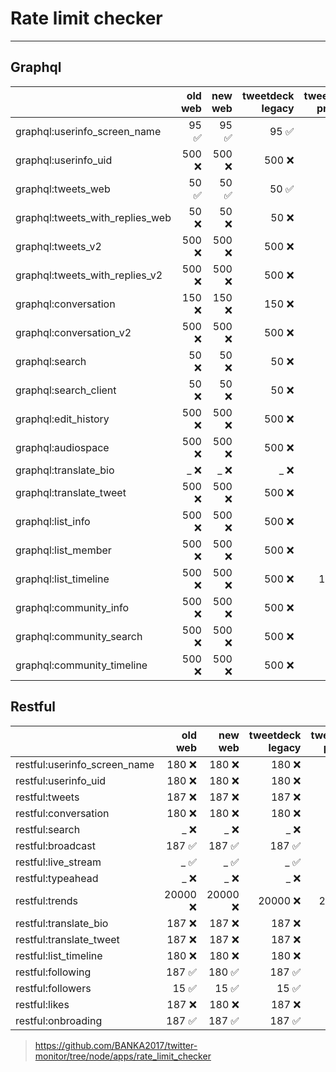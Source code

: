 # Rate limit checker

---

## Graphql

|                               |            old web |            new web |   tweetdeck legacy |  tweetdeck preview |      guest account|
| :-- | --: | --: | --: | --: | --: |
| graphql:userinfo_screen_name    |             95 ✅ |             95 ✅ |             95 ✅ |             95 ✅ |             95 ✅ |
| graphql:userinfo_uid            |            500 ❌ |            500 ❌ |            500 ❌ |            500 ✅ |            500 ❌ |
| graphql:tweets_web              |             50 ✅ |             50 ✅ |             50 ✅ |            300 ✅ |             50 ✅ |
| graphql:tweets_with_replies_web |             50 ❌ |             50 ❌ |             50 ❌ |            300 ✅ |             50 ❌ |
| graphql:tweets_v2               |            500 ❌ |            500 ❌ |            500 ❌ |            500 ✅ |            500 ❌ |
| graphql:tweets_with_replies_v2  |            500 ❌ |            500 ❌ |            500 ❌ |            500 ✅ |            500 ❌ |
| graphql:conversation            |            150 ❌ |            150 ❌ |            150 ❌ |            150 ✅ |            150 ❌ |
| graphql:conversation_v2         |            500 ❌ |            500 ❌ |            500 ❌ |            500 ✅ |            500 ❌ |
| graphql:search                  |             50 ❌ |             50 ❌ |             50 ❌ |            300 ✅ |             50 ❌ |
| graphql:search_client           |             50 ❌ |             50 ❌ |             50 ❌ |            300 ✅ |             50 ❌ |
| graphql:edit_history            |            500 ❌ |            500 ❌ |            500 ❌ |            500 ✅ |            500 ❌ |
| graphql:audiospace              |            500 ❌ |            500 ❌ |            500 ❌ |            500 ✅ |            500 ❌ |
| graphql:translate_bio           |              _ ❌ |              _ ❌ |              _ ❌ |              _ ❌ |              _ ❌ |
| graphql:translate_tweet         |            500 ❌ |            500 ❌ |            500 ❌ |            500 ✅ |            500 ❌ |
| graphql:list_info               |            500 ❌ |            500 ❌ |            500 ❌ |            500 ✅ |            500 ❌ |
| graphql:list_member             |            500 ❌ |            500 ❌ |            500 ❌ |            500 ✅ |            500 ❌ |
| graphql:list_timeline           |            500 ❌ |            500 ❌ |            500 ❌ |           1000 ✅ |            500 ❌ |
| graphql:community_info          |            500 ❌ |            500 ❌ |            500 ❌ |            500 ✅ |            500 ❌ |
| graphql:community_search        |            500 ❌ |            500 ❌ |            500 ❌ |            500 ✅ |            500 ❌ |
| graphql:community_timeline      |            500 ❌ |            500 ❌ |            500 ❌ |            500 ✅ |            500 ❌ |

## Restful

|                               |            old web |            new web |   tweetdeck legacy |  tweetdeck preview |      guest account|
| :-- | --: | --: | --: | --: | --: |
| restful:userinfo_screen_name    |            180 ❌ |            180 ❌ |            180 ❌ |            180 ✅ |            180 ❌ |
| restful:userinfo_uid            |            180 ❌ |            180 ❌ |            180 ❌ |            180 ✅ |            180 ❌ |
| restful:tweets                  |            187 ❌ |            187 ❌ |            187 ❌ |            187 ❌ |            187 ❌ |
| restful:conversation            |            180 ❌ |            180 ❌ |            180 ❌ |            180 ✅ |            180 ❌ |
| restful:search                  |              _ ❌ |              _ ❌ |              _ ❌ |              _ ✅ |              _ ❌ |
| restful:broadcast               |            187 ✅ |            187 ✅ |            187 ✅ |            187 ✅ |            187 ✅ |
| restful:live_stream             |              _ ✅ |              _ ✅ |              _ ✅ |              _ ✅ |              _ ✅ |
| restful:typeahead               |              _ ❌ |              _ ❌ |              _ ❌ |              _ ❌ |              _ ❌ |
| restful:trends                  |          20000 ❌ |          20000 ❌ |          20000 ❌ |          20000 ✅ |          20000 ❌ |
| restful:translate_bio           |            187 ❌ |            187 ❌ |            187 ❌ |            187 ✅ |            187 ❌ |
| restful:translate_tweet         |            187 ❌ |            187 ❌ |            187 ❌ |            187 ✅ |            187 ❌ |
| restful:list_timeline           |            180 ❌ |            180 ❌ |            180 ❌ |            180 ✅ |            180 ❌ |
| restful:following               |            187 ✅ |            180 ✅ |            187 ✅ |            180 ✅ |            180 ✅ |
| restful:followers               |             15 ✅ |             15 ✅ |             15 ✅ |             15 ✅ |             15 ✅ |
| restful:likes                   |            187 ❌ |            180 ❌ |            187 ❌ |            180 ✅ |            180 ❌ |
| restful:onbroading              |            187 ✅ |            187 ✅ |            187 ✅ |            187 ✅ |            187 ✅ |

><https://github.com/BANKA2017/twitter-monitor/tree/node/apps/rate_limit_checker>
